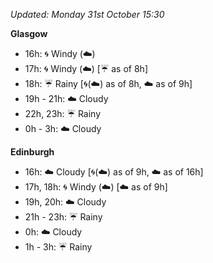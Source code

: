 *Updated: Monday 31st October 15:30*

**Glasgow**

* 16h: :cyclone: Windy (:cloud:)
* 17h: :cyclone: Windy (:cloud:) [:umbrella: as of 8h]
* 18h: :umbrella: Rainy [:cyclone:(:cloud:) as of 8h, :cloud: as of 9h]
* 19h - 21h: :cloud: Cloudy
* 22h, 23h: :umbrella: Rainy
* 0h - 3h: :cloud: Cloudy

**Edinburgh**

* 16h: :cloud: Cloudy [:cyclone:(:cloud:) as of 9h, :cloud: as of 16h]
* 17h, 18h: :cyclone: Windy (:cloud:) [:cloud: as of 9h]
* 19h, 20h: :cloud: Cloudy
* 21h - 23h: :umbrella: Rainy
* 0h: :cloud: Cloudy
* 1h - 3h: :umbrella: Rainy
